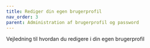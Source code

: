 ```yaml
---
title: Rediger din egen brugerprofil
nav_order: 3
parent: Administration af brugerprofil og password
---
```

Vejledning til hvordan du redigere i din egen brugerprofil
